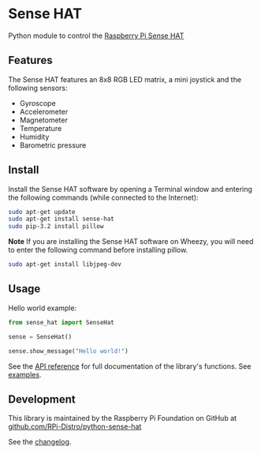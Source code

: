 # Sense HAT

Python module to control the [Raspberry Pi Sense HAT](https://www.raspberrypi.org/products/sense-hat/)

## Features

The Sense HAT features an 8x8 RGB LED matrix, a mini joystick and the following sensors:

- Gyroscope
- Accelerometer
- Magnetometer
- Temperature
- Humidity
- Barometric pressure

## Install

Install the Sense HAT software by opening a Terminal window and entering the following commands (while connected to the Internet):

```bash
sudo apt-get update
sudo apt-get install sense-hat
sudo pip-3.2 install pillow
```

**Note** If you are installing the Sense HAT software on Wheezy, you will need to enter the following command before installing pillow. 

```bash
sudo apt-get install libjpeg-dev
```

## Usage

Hello world example:

```python
from sense_hat import SenseHat

sense = SenseHat()

sense.show_message("Hello world!")
```

See the [API reference](api.md) for full documentation of the library's functions. See [examples](https://github.com/RPi-Distro/python-sense-hat/blob/master/examples/README.md).

## Development

This library is maintained by the Raspberry Pi Foundation on GitHub at [github.com/RPi-Distro/python-sense-hat](https://github.com/RPi-Distro/python-sense-hat)

See the [changelog](changelog.md).
